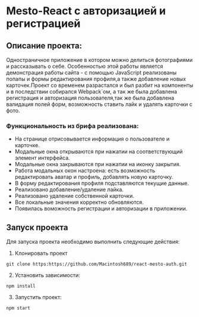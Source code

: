 # Mesto-React c авторизацией и регистрацией
## Описание проекта:
Одностраничное приложение в котором можно делиться фотографиями и рассказывать о себе. Особенностью этой работы является демонстрация работы сайта - с помощью JavaScript реализованы попапы и формы редактирования профиля,а также добавление новых карточек.Проект со временем разрастался и был разбит на компоненты и в последствии собирался Webpack`ом, а так же была добавлена регистрация и авторизация пользователя,так же была добавлена валидация полей форм, возможность ставить лайк и удалять карточки с фото.
### Функциональность из брифа реализована:

* На странице отрисовывается информация о пользователе и карточке.
* Модальные окна открываются при нажатии на соответствующий элемент интерфейса.
* Модальные окна закрываются при нажатии на иконку закрытия.
* Работа модальных окон настроена: есть возможность редактировать аватар и профиль, добавлять новую
  карточку.
* В форму редактирования профиля подставляются текущие данные.
* Реализовано добавление/удаление лайка.
* Реализовано удаление собственной карточки.
* Все локальные значения корректно обновляются.
* Появилась воможность регистрации и авторизации в приложении.

## Запуск проекта

Для запуска проекта необходимо выполнить следующие действия:

1. Клонировать проект 
```
git clone https:https://github.com/Macintosh689/react-mesto-auth.git
```
2. Установить зависимости:
```
npm install
```
3. Запустить проект:
```
npm start
```
